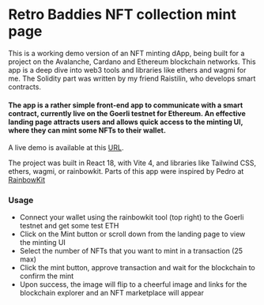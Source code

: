 # Retro Baddies NFT collection mint page

This is a working demo version of an NFT minting dApp, being built for a project on the Avalanche, Cardano and Ethereum blockchain networks. This app is a deep dive into web3 tools and libraries like ethers and wagmi for me. The Solidity part was written by my friend Raistilin, who develops smart contracts.

#### The app is a rather simple front-end app to communicate with a smart contract, currently live on the Goerli testnet for Ethereum. An effective landing page attracts users and allows quick access to the minting UI, where they can mint some NFTs to their wallet.

A live demo is available at this [URL](https://baddies-mint-demo-agnar.netlify.app/).

The project was built in React 18, with Vite 4, and libraries like Tailwind CSS, ethers, wagmi, or rainbowkit. Parts of this app were inspired by Pedro at [RainbowKit](https://www.youtube.com/@Rainbowdotme)

### Usage

- Connect your wallet using the rainbowkit tool (top right) to the Goerli testnet and get some test ETH
- Click on the Mint button or scroll down from the landing page to view the minting UI
- Select the number of NFTs that you want to mint in a transaction (25 max)
- Click the mint button, approve transaction and wait for the blockchain to confirm the mint
- Upon success, the image will flip to a cheerful image and links for the blockchain explorer and an NFT marketplace will appear
